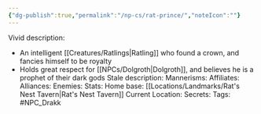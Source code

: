 ```yaml
---
{"dg-publish":true,"permalink":"/np-cs/rat-prince/","noteIcon":""}
---
```


Vivid description: 
- An intelligent [[Creatures/Ratlings\|Ratling]] who found a crown, and fancies himself to be royalty
- Holds great respect for [[NPCs/Dolgroth\|Dolgroth]], and believes he is a prophet of their dark gods
Stale description: 
Mannerisms: 
Affiliates: 
Alliances: 
Enemies: 
Stats: 
Home base: 
	[[Locations/Landmarks/Rat's Nest Tavern\|Rat's Nest Tavern]]
Current Location: 
Secrets: 
Tags: #NPC_Drakk 